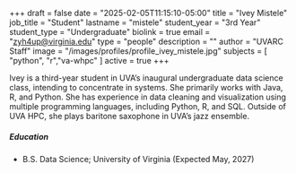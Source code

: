 +++
draft = false
date = "2025-02-05T11:15:10-05:00"
title = "Ivey Mistele"
job_title = "Student"
lastname = "mistele"
student_year = "3rd Year"
student_type = "Undergraduate"
biolink = true
email = "zyh4up@virginia.edu"
type = "people"
description = ""
author = "UVARC Staff"
image = "/images/profiles/profile_ivey_mistele.jpg" 
subjects = [
   "python", "r","va-whpc"
]
active = true
+++


Ivey is a third-year student in UVA’s inaugural undergraduate data science class, intending to concentrate in systems. She primarily works with Java, R, and Python. She has experience in data cleaning and visualization using multiple programming languages, including Python, R, and SQL. Outside of UVA HPC, she plays baritone saxophone in UVA’s jazz ensemble.


##### Education

- B.S. Data Science; University of Virginia (Expected May, 2027)

